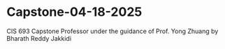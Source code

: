 # Capstone-04-18-2025
CIS 693 Capstone Professor under the guidance of Prof. Yong Zhuang by Bharath Reddy Jakkidi
